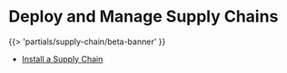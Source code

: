 # Deploy and Manage Supply Chains

{{> 'partials/supply-chain/beta-banner' }}

- [Install a Supply Chain](./install.hbs.md)